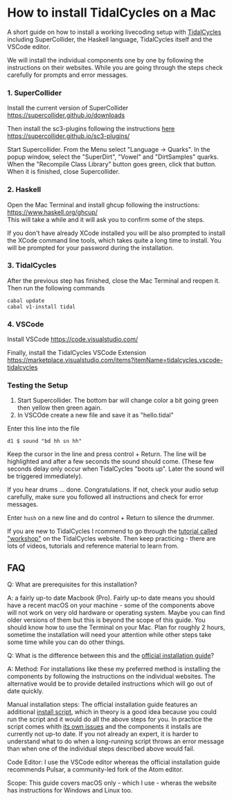 
# How to install TidalCycles on a Mac

A short guide on how to install a working livecoding setup with [TidalCycles](https://tidalcycles.org/) including SuperCollider, the Haskell language, TidalCycles itself and the VSCode editor.

We will install the individual components one by one by following the instructions on their websites. While you are going through the steps check carefully for prompts and error messages.

### 1. SuperCollider

Install the current version of SuperCollider
https://supercollider.github.io/downloads   

Then install the sc3-plugins following the instructions [here](https://github.com/supercollider/sc3-plugins/tree/main?tab=readme-ov-file#installation)
https://supercollider.github.io/sc3-plugins/ 

Start Supercollider. From the Menu select "Language -> Quarks". In the popup window, select the "SuperDirt", "Vowel" and "DirtSamples" quarks. When the "Recompile Class Library" button goes green, click that button. 
When it is finished, close Supercollider.

### 2. Haskell

Open the Mac Terminal and install ghcup following the instructions:
https://www.haskell.org/ghcup/     
This will take a while and it will ask you to confirm some of the steps. 

If you don't have already XCode installed you will be also prompted to install the XCode command line tools, which takes quite a long time to install. You will be prompted for your password during the installation.

### 3. TidalCycles

After the previous step has finished, close the Mac Terminal and reopen it.
Then run the following commands 

`cabal update`    
`cabal v1-install tidal`

### 4. VSCode

Install VSCode 
https://code.visualstudio.com/ 

Finally, install the TidalCycles VSCode Extension
https://marketplace.visualstudio.com/items?itemName=tidalcycles.vscode-tidalcycles     


### Testing the Setup

1. Start Supercollider. The bottom bar will change color a bit going green then yellow then green again.
2. In VSCOde create a new file and save it as "hello.tidal"

Enter this line into the file 

```
d1 $ sound "bd hh sn hh"

```

Keep the cursor in the line and press control + Return. The line will be highlighted and after a few seconds the sound should come. (These few seconds delay only occur when TidalCycles "boots up". Later the sound will be triggered immediately).  

If you hear drums ... done. Congratulations. If not, check your audio setup carefully, make sure you followed all instructions and check for error messages.

Enter `hush` on a new line and do control + Return to silence the drummer.

If you are new to TidalCycles I rcommend to go through the [tutorial called "workshop"](https://tidalcycles.org/docs/patternlib/tutorials/workshop) on the TidalCycles website. Then keep practicing - there are lots of videos, tutorials and reference material to learn from.

## FAQ

Q: What are prerequisites for this installation?

A: a fairly up-to date Macbook (Pro). Fairly up-to date means you should have a recent macOS on your machine - some of the components above will not work on very old hardware or operating system. Maybe you can find older versions of them but this is beyond the scope of this guide. You should know how to use the Terminal on your Mac. Plan for roughly 2 hours, sometime the installation will need your attention while other steps take some time while you can do other things. 

Q: What is the difference between this and the [official installation guide](https://tidalcycles.org/docs/getting-started/macos_install)?

A: Method: For installations like these my preferred method is installing the components by following the instructions on the individual websites. The alternative would be to provide detailed instructions which will go out of date quickly.

Manual installation steps: The official installation guide features an additional [install script](https://github.com/tidalcycles/tidal-bootstrap), which in theory is a good idea because you could run the script and it would do all the above steps for you. In practice the script comes whith [its own issues](https://github.com/tidalcycles/tidal-bootstrap/issues) and the components it installs are currently not up-to date. If you not already an expert, it is harder to understand what to do when a long-running script throws an error message than when one of the individual steps described above would fail.  

Code Editor: I use the VSCode editor whereas the official installation guide recommends Pulsar, a community-led fork of the Atom editor.

Scope: This guide covers macOS only - which I use - wheras the website has instructions for Windows and Linux too.  


